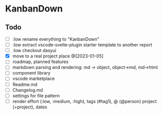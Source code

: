 KanbanDown
==========


Todo
----

- [ ] :low rename everything to "KanbanDown"
- [ ] :low extract vscode-svelte-plugin starter template to another report
- [ ] :low checkout dasyui
- [x] move to a real project place @[2023-01-05]
- [ ] roadmap, planned features
- [ ] markdown parsing and rendering: md -> object, object->md, md->html
- [ ] component library
- [ ] vscode marketplace
- [ ] Readme.md
- [ ] Changelog.md
- [ ] settings for file pattern
- [ ] render effort (:low, :medium, :high), tags (#tag1), @ (@person) project (+project), dates
